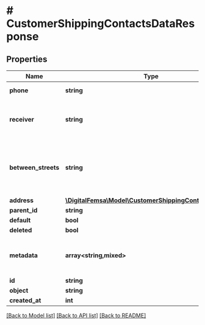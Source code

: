# # CustomerShippingContactsDataResponse

## Properties

Name | Type | Description | Notes
------------ | ------------- | ------------- | -------------
**phone** | **string** | Phone contact | [optional]
**receiver** | **string** | Name of the person who will receive the order | [optional]
**between_streets** | **string** | The street names between which the order will be delivered. | [optional]
**address** | [**\DigitalFemsa\Model\CustomerShippingContactsAddress**](CustomerShippingContactsAddress.md) |  |
**parent_id** | **string** |  | [optional]
**default** | **bool** |  | [optional]
**deleted** | **bool** |  | [optional]
**metadata** | **array<string,mixed>** | Metadata associated with the shipping contact | [optional]
**id** | **string** |  |
**object** | **string** |  |
**created_at** | **int** |  |

[[Back to Model list]](../../README.md#models) [[Back to API list]](../../README.md#endpoints) [[Back to README]](../../README.md)
